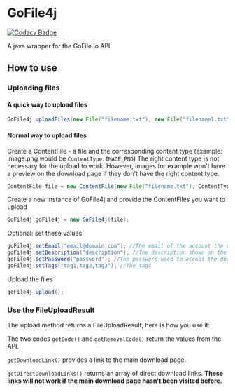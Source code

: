 # GoFile4j

[![Codacy Badge](https://api.codacy.com/project/badge/Grade/b05a911385fa404883066ce138d9b4f3)](https://app.codacy.com/manual/NichtStudioCode/GoFile4j?utm_source=github.com&utm_medium=referral&utm_content=NichtStudioCode/GoFile4j&utm_campaign=Badge_Grade_Settings)

A java wrapper for the GoFile.io API

## How to use

### Uploading files

#### A quick way to upload files
```java
GoFile4j.uploadFiles(new File("filename.txt"), new File("filename1.txt"));
```

#### Normal way to upload files
Create a ContentFile - a file and the corresponding content type (example: image.png would be ```ContentType.IMAGE_PNG```)
The right content type is not necessary for the upload to work. However, images for example won't have a preview on the download page if they don't have the right content type.
```java
ContentFile file = new ContentFile(new File("filename.txt"), ContentType.TEXT_PLAIN);
```
Create a new instance of GoFile4j and provide the ContentFiles you want to upload
```java
GoFile4j goFile4j = new GoFile4j(file);
```
Optional: set these values
```java
goFile4j.setEmail("email@domain.com"); //The email of the account the upload should be associated with (= manage uploads)
goFile4j.setDescription("description"); //The description shown on the download page
goFile4j.setPassword("password"); //The password used to access the download page
goFile4j.setTags("tag1,tag2,tag3"); //The tags
```
Upload the files
```java
goFile4j.upload();
```

### Use the FileUploadResult
The upload method returns a FileUploadResult, here is how you use it:

The two codes ```getCode()``` and ```getRemovalCode()``` return the values from the API.

```getDownloadLink()``` provides a link to the main download page.

```getDirectDownloadLinks()``` returns an array of direct download links. **These links will not work if the main download page hasn't been visited before.**
